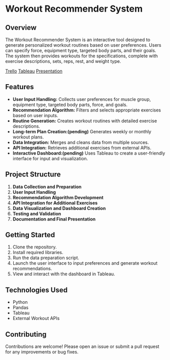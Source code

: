 # Workout Recommender System

## Overview
The Workout Recommender System is an interactive tool designed to generate personalized workout routines based on user preferences. Users can specify force, equipment type, targeted body parts, and their goals. The system then provides workouts for the specifications, complete with exercise descriptions, sets, reps, rest, and weight type.

[Trello](https://trello.com/b/QE9VqWfc/workout-recommender-week-9-final-project) [Tableau](https://public.tableau.com/views/Data_Visuals/Dashboard1?:language=en-US&publish=yes&:sid=&:display_count=n&:origin=viz_share_link) [Presentation](https://docs.google.com/presentation/d/1RnzmHiSArgedA_daeIxIVtM7FNTLQGCjU2grOmu5NoA/edit?usp=sharing)

## Features
- **User Input Handling:** Collects user preferences for muscle group, equipment type, targeted body parts, force, and goals.
- **Recommendation Algorithm:** Filters and selects appropriate exercises based on user inputs.
- **Routine Generation:** Creates workout routines with detailed exercise descriptions.
- **Long-term Plan Creation:(pending)** Generates weekly or monthly workout plans.
- **Data Integration:** Merges and cleans data from multiple sources.
- **API Integration:** Retrieves additional exercises from external APIs.
- **Interactive Dashboard:(pending)** Uses Tableau to create a user-friendly interface for input and visualization.

## Project Structure
1. **Data Collection and Preparation**
2. **User Input Handling**
3. **Recommendation Algorithm Development**
4. **API Integration for Additional Exercises**
5. **Data Visualization and Dashboard Creation**
6. **Testing and Validation**
7. **Documentation and Final Presentation**

## Getting Started
1. Clone the repository.
2. Install required libraries.
3. Run the data preparation script.
4. Launch the user interface to input preferences and generate workout recommendations.
5. View and interact with the dashboard in Tableau.

## Technologies Used
- Python
- Pandas
- Tableau
- External Workout APIs

## Contributing
Contributions are welcome! Please open an issue or submit a pull request for any improvements or bug fixes.

